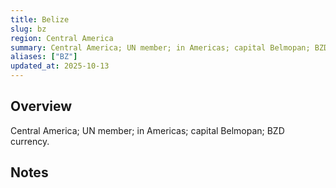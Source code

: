 ```yaml
---
title: Belize
slug: bz
region: Central America
summary: Central America; UN member; in Americas; capital Belmopan; BZD currency.
aliases: ["BZ"]
updated_at: 2025-10-13
---
```


## Overview

Central America; UN member; in Americas; capital Belmopan; BZD currency.

## Notes

<!-- Add your first note below -->
